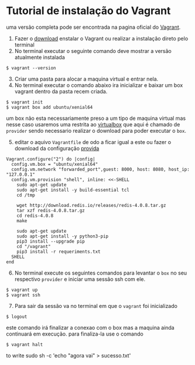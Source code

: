 # Tutorial de instalação do Vagrant
uma versão completa pode ser encontrada na pagina oficial do [Vagrant](https://www.vagrantup.com/intro/getting-started/install.html).

1. Fazer o [download](https://www.vagrantup.com/downloads.html) enstalar o Vagrant ou realizar a instalação direto pelo terminal
2. No terminal executar o seguinte comando deve mostrar a versão atualmente instalada

```
$ vagrant --version
```

3. Criar uma pasta para alocar a maquina virtual e entrar nela.
4. No terminal executar o comando abaixo ira inicializar e baixar um box vagrant dentro da pasta recem criada.

```
$ vagrant init
$ vagrant box add ubuntu/xenial64
```
um box não esta necessariamente preso a um tipo de maquina virtual mas nesse caso usaremos uma restrita ao [virtualbox](https://www.virtualbox.org/wiki/Downloads) que aqui é chamado de `provider` sendo necessario realizar o download para poder executar o `box`.

5. editar o aquivo `Vagrantfile` de odo a ficar igual a este ou fazer o download da configuração [provida](#link) 

```
Vagrant.configure("2") do |config|
  config.vm.box = "ubuntu/xenial64"
  config.vm.network "forwarded_port",guest: 8000, host: 8080, host_ip: "127.0.0.1"
  config.vm.provision "shell", inline: <<-SHELL
    sudo apt-get update
    sudo apt-get install -y build-essential tcl
    cd /tmp
    
    wget http://download.redis.io/releases/redis-4.0.8.tar.gz
    tar xzf redis-4.0.8.tar.gz
    cd redis-4.0.8
    make
    
    sudo apt-get update
    sudo apt-get install -y python3-pip
    pip3 install --upgrade pip
    cd "/vagrant"
    pip3 install -r requeriments.txt
  SHELL
end
```
6. No terminal execute os seguintes comandos para levantar o `box` no seu respectivo `provider` e iniciar uma sessão ssh com ele.
```
$ vagrant up
$ vagrant ssh
```

7. Para sair da sessão va no terminal em que o `vagrant` foi inicializado
```
$ logout
```
este comando irá finalizar a conexao com o box mas a maquina ainda continuará em execução. para finaliza-la use o comando
```
$ vagrant halt
```


to write 
sudo sh -c 'echo "agora vai" > sucesso.txt'